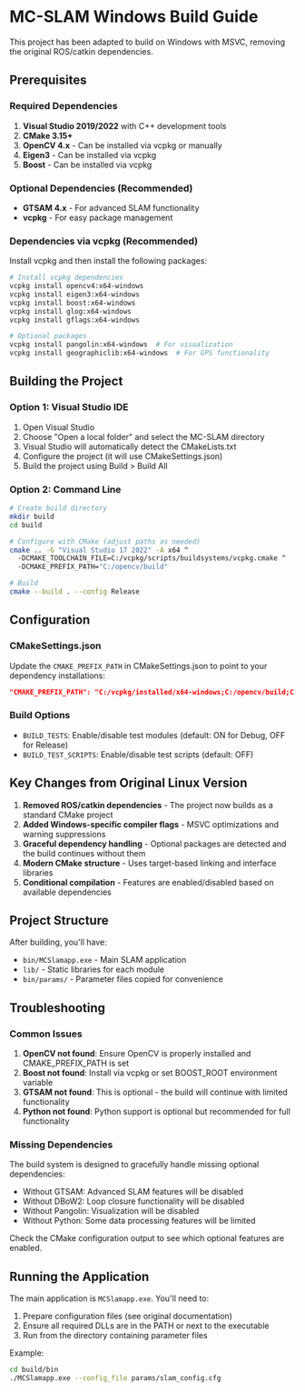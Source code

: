 # MC-SLAM Windows Build Guide

This project has been adapted to build on Windows with MSVC, removing the original ROS/catkin dependencies.

## Prerequisites

### Required Dependencies
1. **Visual Studio 2019/2022** with C++ development tools
2. **CMake 3.15+**
3. **OpenCV 4.x** - Can be installed via vcpkg or manually
4. **Eigen3** - Can be installed via vcpkg
5. **Boost** - Can be installed via vcpkg

### Optional Dependencies (Recommended)
- **GTSAM 4.x** - For advanced SLAM functionality
- **vcpkg** - For easy package management

### Dependencies via vcpkg (Recommended)

Install vcpkg and then install the following packages:

```bash
# Install vcpkg dependencies
vcpkg install opencv4:x64-windows
vcpkg install eigen3:x64-windows  
vcpkg install boost:x64-windows
vcpkg install glog:x64-windows
vcpkg install gflags:x64-windows

# Optional packages
vcpkg install pangolin:x64-windows  # For visualization
vcpkg install geographiclib:x64-windows  # For GPS functionality
```

## Building the Project

### Option 1: Visual Studio IDE

1. Open Visual Studio
2. Choose "Open a local folder" and select the MC-SLAM directory
3. Visual Studio will automatically detect the CMakeLists.txt
4. Configure the project (it will use CMakeSettings.json)
5. Build the project using Build > Build All

### Option 2: Command Line

```bash
# Create build directory
mkdir build
cd build

# Configure with CMake (adjust paths as needed)
cmake .. -G "Visual Studio 17 2022" -A x64 ^
  -DCMAKE_TOOLCHAIN_FILE=C:/vcpkg/scripts/buildsystems/vcpkg.cmake ^
  -DCMAKE_PREFIX_PATH="C:/opencv/build"

# Build
cmake --build . --config Release
```

## Configuration

### CMakeSettings.json

Update the `CMAKE_PREFIX_PATH` in CMakeSettings.json to point to your dependency installations:

```json
"CMAKE_PREFIX_PATH": "C:/vcpkg/installed/x64-windows;C:/opencv/build;C:/Program Files/gtsam"
```

### Build Options

- `BUILD_TESTS`: Enable/disable test modules (default: ON for Debug, OFF for Release)
- `BUILD_TEST_SCRIPTS`: Enable/disable test scripts (default: OFF)

## Key Changes from Original Linux Version

1. **Removed ROS/catkin dependencies** - The project now builds as a standard CMake project
2. **Added Windows-specific compiler flags** - MSVC optimizations and warning suppressions
3. **Graceful dependency handling** - Optional packages are detected and the build continues without them
4. **Modern CMake structure** - Uses target-based linking and interface libraries
5. **Conditional compilation** - Features are enabled/disabled based on available dependencies

## Project Structure

After building, you'll have:

- `bin/MCSlamapp.exe` - Main SLAM application
- `lib/` - Static libraries for each module
- `bin/params/` - Parameter files copied for convenience

## Troubleshooting

### Common Issues

1. **OpenCV not found**: Ensure OpenCV is properly installed and CMAKE_PREFIX_PATH is set
2. **Boost not found**: Install via vcpkg or set BOOST_ROOT environment variable
3. **GTSAM not found**: This is optional - the build will continue with limited functionality
4. **Python not found**: Python support is optional but recommended for full functionality

### Missing Dependencies

The build system is designed to gracefully handle missing optional dependencies:

- Without GTSAM: Advanced SLAM features will be disabled
- Without DBoW2: Loop closure functionality will be disabled  
- Without Pangolin: Visualization will be disabled
- Without Python: Some data processing features will be limited

Check the CMake configuration output to see which optional features are enabled.

## Running the Application

The main application is `MCSlamapp.exe`. You'll need to:

1. Prepare configuration files (see original documentation)
2. Ensure all required DLLs are in the PATH or next to the executable
3. Run from the directory containing parameter files

Example:
```bash
cd build/bin
./MCSlamapp.exe --config_file params/slam_config.cfg
```
